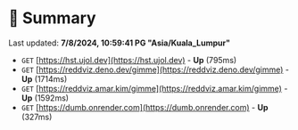 # 📖 Summary
Last updated: **7/8/2024, 10:59:41 PG "Asia/Kuala_Lumpur"**

- `GET` [https://hst.ujol.dev](https://hst.ujol.dev) - **Up** (795ms)
- `GET` [https://reddviz.deno.dev/gimme](https://reddviz.deno.dev/gimme) - **Up** (1714ms)
- `GET` [https://reddviz.amar.kim/gimme](https://reddviz.amar.kim/gimme) - **Up** (1592ms)
- `GET` [https://dumb.onrender.com](https://dumb.onrender.com) - **Up** (327ms)
